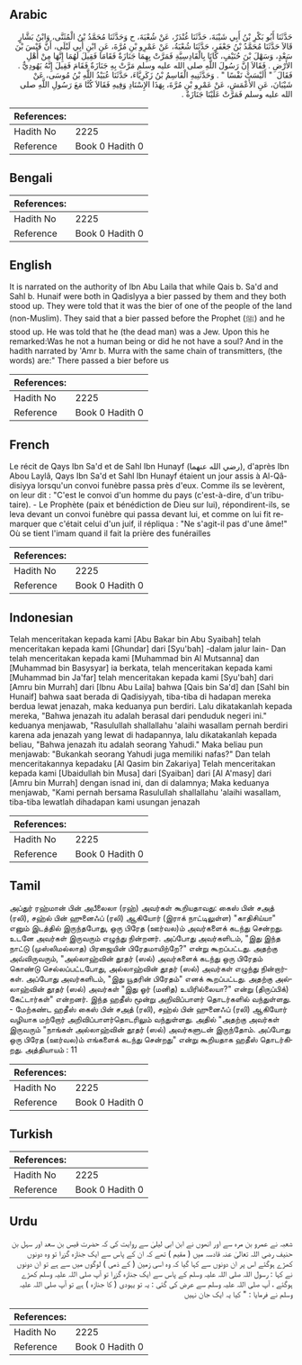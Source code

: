 ## Arabic


<div dir="rtl" lang="ar" style={{fontSize:'larger',backgroundColor:'#f8f9fa',padding:20}}>
حَدَّثَنَا أَبُو بَكْرِ بْنُ أَبِي شَيْبَةَ، حَدَّثَنَا غُنْدَرٌ، عَنْ شُعْبَةَ، ح وَحَدَّثَنَا مُحَمَّدُ بْنُ الْمُثَنَّى، وَابْنُ بَشَّارٍ قَالاَ حَدَّثَنَا مُحَمَّدُ بْنُ جَعْفَرٍ، حَدَّثَنَا شُعْبَةُ، عَنْ عَمْرِو بْنِ مُرَّةَ، عَنِ ابْنِ أَبِي لَيْلَى، أَنَّ قَيْسَ بْنَ سَعْدٍ، وَسَهْلَ بْنَ حُنَيْفٍ، كَانَا بِالْقَادِسِيَّةِ فَمَرَّتْ بِهِمَا جَنَازَةٌ فَقَامَا فَقِيلَ لَهُمَا إِنَّهَا مِنْ أَهْلِ الأَرْضِ ‏.‏ فَقَالاَ إِنَّ رَسُولَ اللَّهِ صلى الله عليه وسلم مَرَّتْ بِهِ جَنَازَةٌ فَقَامَ فَقِيلَ إِنَّهُ يَهُودِيٌّ ‏.‏ فَقَالَ ‏ "‏ أَلَيْسَتْ نَفْسًا ‏"‏ ‏.‏ وَحَدَّثَنِيهِ الْقَاسِمُ بْنُ زَكَرِيَّاءَ، حَدَّثَنَا عُبَيْدُ اللَّهِ بْنُ مُوسَى، عَنْ شَيْبَانَ، عَنِ الأَعْمَشِ، عَنْ عَمْرِو بْنِ مُرَّةَ، بِهَذَا الإِسْنَادِ وَفِيهِ فَقَالاَ كُنَّا مَعَ رَسُولِ اللَّهِ صلى الله عليه وسلم فَمَرَّتْ عَلَيْنَا جَنَازَةٌ ‏.‏
</div>
<div style={{backgroundColor:'#f8f9fa',padding:20, marginBottom: 10}}><table> <thead> <tr> <th>References:</th> <th></th> </tr> </thead> <tbody><tr><td>Hadith No</td><td>2225</td></tr><tr><td>Reference</td><td>Book 0 Hadith 0</td></tr></tbody></table></div>

## Bengali


<div dir="ltr" lang="bn" style={{fontSize:'larger',backgroundColor:'#f8f9fa',padding:20}}>

</div>
<div style={{backgroundColor:'#f8f9fa',padding:20, marginBottom: 10}}><table> <thead> <tr> <th>References:</th> <th></th> </tr> </thead> <tbody><tr><td>Hadith No</td><td>2225</td></tr><tr><td>Reference</td><td>Book 0 Hadith 0</td></tr></tbody></table></div>

## English


<div dir="ltr" lang="en" style={{fontSize:'larger',backgroundColor:'#f8f9fa',padding:20}}>
It is narrated on the authority of Ibn Abu Laila that while Qais b. Sa'd and Sahl b. Hunaif were both in Qadislyya a bier passed by them and they both stood up. They were told that it was the bier of one of the people of the land (non-Muslim). They said that a bier passed before the Prophet (ﷺ) and he stood up. He was told that he (the dead man) was a Jew. Upon this he remarked:Was he not a human being or did he not have a soul? And in the hadith narrated by 'Amr b. Murra with the same chain of transmitters, (the words) are:" There passed a bier before us
</div>
<div style={{backgroundColor:'#f8f9fa',padding:20, marginBottom: 10}}><table> <thead> <tr> <th>References:</th> <th></th> </tr> </thead> <tbody><tr><td>Hadith No</td><td>2225</td></tr><tr><td>Reference</td><td>Book 0 Hadith 0</td></tr></tbody></table></div>

## French


<div dir="ltr" lang="fr" style={{fontSize:'larger',backgroundColor:'#f8f9fa',padding:20}}>
Le récit de Qays Ibn Sa'd et de Sahl Ibn Hunayf (رضي الله عنهما), d'après Ibn Abou Laylâ, Qays Ibn Sa'd et Sahl Ibn Hunayf étaient un jour assis à Al-Qâdisiyya lorsqu'un convoi funèbre passa près d'eux. Comme ils se levèrent, on leur dit : "C'est le convoi d'un homme du pays (c'est-à-dire, d'un tributaire). - Le Prophète (paix et bénédiction de Dieu sur lui), répondirent-ils, se leva devant un convoi funèbre qui passa devant lui, et comme on lui fit remarquer que c'était celui d'un juif, il répliqua : "Ne s'agit-il pas d'une âme!" Où se tient l'imam quand il fait la prière des funérailles
</div>
<div style={{backgroundColor:'#f8f9fa',padding:20, marginBottom: 10}}><table> <thead> <tr> <th>References:</th> <th></th> </tr> </thead> <tbody><tr><td>Hadith No</td><td>2225</td></tr><tr><td>Reference</td><td>Book 0 Hadith 0</td></tr></tbody></table></div>

## Indonesian


<div dir="ltr" lang="id" style={{fontSize:'larger',backgroundColor:'#f8f9fa',padding:20}}>
Telah menceritakan kepada kami [Abu Bakar bin Abu Syaibah] telah menceritakan kepada kami [Ghundar] dari [Syu'bah] -dalam jalur lain- Dan telah menceritakan kepada kami [Muhammad bin Al Mutsanna] dan [Muhammad bin Basysyar] ia berkata, telah menceritakan kepada kami [Muhammad bin Ja'far] telah menceritakan kepada kami [Syu'bah] dari [Amru bin Murrah] dari [Ibnu Abu Laila] bahwa [Qais bin Sa'd] dan [Sahl bin Hunaif] bahwa saat berada di Qadisiyyah, tiba-tiba di hadapan mereka berdua lewat jenazah, maka keduanya pun berdiri. Lalu dikatakanlah kepada mereka, "Bahwa jenazah itu adalah berasal dari penduduk negeri ini." keduanya menjawab, "Rasulullah shallallahu 'alaihi wasallam pernah berdiri karena ada jenazah yang lewat di hadapannya, lalu dikatakanlah kepada beliau, "Bahwa jenazah itu adalah seorang Yahudi." Maka beliau pun menjawab: "Bukankah seorang Yahudi juga memiliki nafas?" Dan telah menceritakannya kepadaku [Al Qasim bin Zakariya] Telah menceritakan kepada kami [Ubaidullah bin Musa] dari [Syaiban] dari [Al A'masy] dari [Amru bin Murrah] dengan isnad ini, dan di dalamnya; Maka keduanya menjawab, "Kami pernah bersama Rasulullah shallallahu 'alaihi wasallam, tiba-tiba lewatlah dihadapan kami usungan jenazah
</div>
<div style={{backgroundColor:'#f8f9fa',padding:20, marginBottom: 10}}><table> <thead> <tr> <th>References:</th> <th></th> </tr> </thead> <tbody><tr><td>Hadith No</td><td>2225</td></tr><tr><td>Reference</td><td>Book 0 Hadith 0</td></tr></tbody></table></div>

## Tamil


<div dir="ltr" lang="ta" style={{fontSize:'larger',backgroundColor:'#f8f9fa',padding:20}}>
அப்துர் ரஹ்மான் பின் அபீலைலா (ரஹ்) அவர்கள் கூறியதாவது: கைஸ் பின் சஅத் (ரலி), சஹ்ல் பின் ஹுனைஃப் (ரலி) ஆகியோர் (இராக் நாட்டிலுள்ள) "காதிசிய்யா" எனும் இடத்தில் இருந்தபோது, ஒரு பிரேத (ஊர்வல)ம் அவர்களைக் கடந்து சென்றது. உடனே அவர்கள் இருவரும் எழுந்து நின்றனர். அப்போது அவர்களிடம், "இது இந்த நாட்டு (முஸ்லிமல்லாத) பிரஜையின் பிரேதமாயிற்றே?" என்று கூறப்பட்டது. அதற்கு அவ்விருவரும், "அல்லாஹ்வின் தூதர் (ஸல்) அவர்களைக் கடந்து ஒரு பிரேதம் கொண்டு செல்லப்பட்டபோது, அல்லாஹ்வின் தூதர் (ஸல்) அவர்கள் எழுந்து நின்றார்கள். அப்போது அவர்களிடம், "இது யூதரின் பிரேதம்" எனக் கூறப்பட்டது. அதற்கு அல்லாஹ்வின் தூதர் (ஸல்) அவர்கள் "இது ஓர் (மனித) உயிரில்லையா?" என்று (திருப்பிக்) கேட்டார்கள்" என்றனர். இந்த ஹதீஸ் மூன்று அறிவிப்பாளர் தொடர்களில் வந்துள்ளது. - மேற்கண்ட ஹதீஸ் கைஸ் பின் சஅத் (ரலி), சஹ்ல் பின் ஹுனைஃப் (ரலி) ஆகியோர் வழியாக மற்றோர் அறிவிப்பாளர்தொடரிலும் வந்துள்ளது. அதில் "அதற்கு அவர்கள் இருவரும் "நாங்கள் அல்லாஹ்வின் தூதர் (ஸல்) அவர்களுடன் இருந்தோம். அப்போது ஒரு பிரேத (ஊர்வல)ம் எங்களைக் கடந்து சென்றது" என்று கூறியதாக ஹதீஸ் தொடர்கிறது. அத்தியாயம் : 11
</div>
<div style={{backgroundColor:'#f8f9fa',padding:20, marginBottom: 10}}><table> <thead> <tr> <th>References:</th> <th></th> </tr> </thead> <tbody><tr><td>Hadith No</td><td>2225</td></tr><tr><td>Reference</td><td>Book 0 Hadith 0</td></tr></tbody></table></div>

## Turkish


<div dir="ltr" lang="tr" style={{fontSize:'larger',backgroundColor:'#f8f9fa',padding:20}}>

</div>
<div style={{backgroundColor:'#f8f9fa',padding:20, marginBottom: 10}}><table> <thead> <tr> <th>References:</th> <th></th> </tr> </thead> <tbody><tr><td>Hadith No</td><td>2225</td></tr><tr><td>Reference</td><td>Book 0 Hadith 0</td></tr></tbody></table></div>

## Urdu


<div dir="rtl" lang="ur" style={{fontSize:'larger',backgroundColor:'#f8f9fa',padding:20}}>
شعبہ نے عمرو بن مرہ سے اور انھوں نے ابن ابی لیلیٰ سے روایت کی کہ حضرت قیس بن سعد اور سہل بن حنیف رضی اللہ تعالیٰ عنہ قادسہ میں ( مقیم ) تھے کہ ان کے پاس سے ایک جنازہ گزرا تو وہ دونوں کھڑے ہوگئے اس پر ان دونوں سے کہا گیا کہ وہ اسی زمین ( کے ذمی ) لوگوں میں سے ہے تو ان دونوں نے کہا : رسول اللہ صلی اللہ علیہ وسلم کے پاس سے ایک جنازہ گزرا تو آپ صلی اللہ علیہ وسلم کھڑے ہوگئے ، آپ صلی اللہ علیہ وسلم سے عرض کی گئی : یہ تو یہودی ( کا جنازہ ) ہے تو آپ صلی اللہ علیہ وسلم نے فرمایا : " کیا یہ ایک جان نہیں
</div>
<div style={{backgroundColor:'#f8f9fa',padding:20, marginBottom: 10}}><table> <thead> <tr> <th>References:</th> <th></th> </tr> </thead> <tbody><tr><td>Hadith No</td><td>2225</td></tr><tr><td>Reference</td><td>Book 0 Hadith 0</td></tr></tbody></table></div>